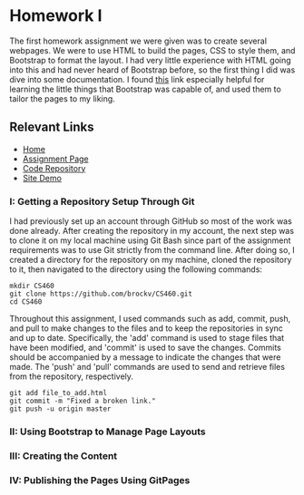 # **Homework I**

The first homework assignment we were given was to create several webpages. We were to use HTML to build the pages, CSS to style them, and 
Bootstrap to format the layout. I had very little experience with HTML going into this and had never heard of Bootstrap before, so the 
first thing I did was dive into some documentation. I found [this](https://getbootstrap.com/docs/4.0/components/alerts/) link especially
helpful for learning the little things that Bootstrap was capable of, and used them to tailor the pages to my liking.

## **Relevant Links**
- [Home](https://brockv.github.io/)
- [Assignment Page](http://www.wou.edu/~morses/classes/cs46x/assignments/HW1.html)
- [Code Repository](https://github.com/brockv/brockv.github.io/tree/master/CS460/HWK1/demo)
- [Site Demo](https://brockv.github.io/CS460/HWK1/demo/index.html)

### **I: Getting a Repository Setup Through Git**

I had previously set up an account through GitHub so most of the work was done already. After creating the repository in my account, the
next step was to clone it on my local machine using Git Bash since part of the assignment requirements was to use Git strictly from the
command line. After doing so, I created a directory for the repository on my machine, cloned the repository to it, then navigated to the 
directory using the following commands:

```
mkdir CS460
git clone https://github.com/brockv/CS460.git
cd CS460
```

Throughout this assignment, I used commands such as add, commit, push, and pull to make changes to the files and to keep the repositories in sync and up to date. Specifically, the 'add' command is used to stage files that have been modified, and 'commit' is used to save the changes. Commits should be accompanied by a message to indicate the changes that were made. The 'push' and 'pull' commands are used to send and retrieve files from the repository, respectively.

```
git add file_to_add.html
git commit -m "Fixed a broken link."
git push -u origin master
```

### **II: Using Bootstrap to Manage Page Layouts**

### **III: Creating the Content**

### **IV: Publishing the Pages Using GitPages**
